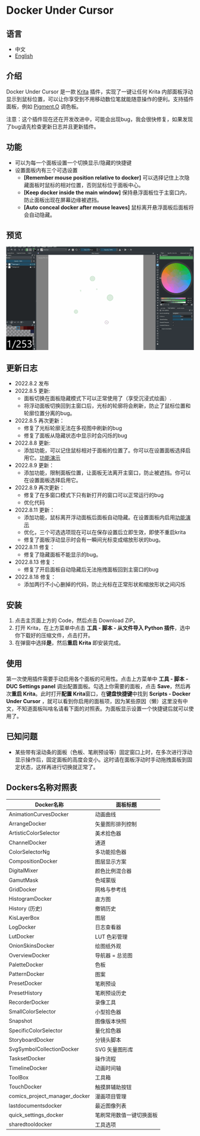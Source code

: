 # Docker Under Cursor

## 语言

- 中文
- [English](/README.md)

## 介绍

Docker Under Cursor 是一款 [Krita](https://krita.org/) 插件，实现了一键让任何 Krita 内部面板浮动显示到鼠标位置，可以让你享受到不用移动数位笔就能随意操作的便利。支持插件面板，例如 [Pigment.O](https://github.com/EyeOdin/Pigment.O) 调色板。

注意：这个插件现在还在开发改进中，可能会出现bug，我会很快修复，如果发现了bug请先检查更新日志并且更新插件。

## 功能

- 可以为每一个面板设置一个切换显示/隐藏的快捷键
- 设置面板内有三个可选设置
  - **[Remember mouse position relative to docker]**
    可以选择记住上次隐藏面板时鼠标的相对位置，否则鼠标位于面板中心。
  - **[Keep docker inside the main window]**
    保持悬浮面板位于主窗口内，防止面板出现在屏幕边缘被遮挡。
  - **[Auto conceal docker after mouse leaves]**
    鼠标离开悬浮面板后面板将会自动隐藏。

## 预览

![This is an image](https://github.com/Aqaao/DockerUnderCursor/blob/main/IMAGE/Preview.gif)

## 更新日志

- 2022.8.2 发布
- 2022.8.5 更新:
  - 面板切换在面板隐藏模式下可以正常使用了（享受沉浸式绘画）.
  - 将浮动面板切换回到主窗口后，光标的轮廓将会刷新，防止了鼠标位置和轮廓位置分离的bug。
- 2022.8.5 再次更新：
  - 修复了光标轮廓无法在多视图中刷新的bug
  - 修复了面板从隐藏状态中显示时会闪烁的bug
- 2022.8.8 更新:
  - 添加功能，可以记住鼠标相对于面板的位置了。你可以在设置面板选择启用它。[功能演示](https://github.com/Aqaao/DockerUnderCursor/blob/main/IMAGE/NewFunction.gif)
- 2022.8.9 更新：
  - 添加功能，限制面板位置，让面板无法离开主窗口，防止被遮挡。你可以在设置面板选择启用它。
- 2022.8.9 再次更新：
  - 修复了在多窗口模式下只有新打开的窗口可以正常运行的bug
  - 优化代码
- 2022.8.11 更新：
  - 添加功能，鼠标离开浮动面板后面板自动隐藏。在设置面板内启用[功能演示](https://github.com/Aqaao/DockerUnderCursor/blob/main/IMAGE/auto-hide.gif)
  - 优化，三个可选选项现在可以在保存设置后立即生效，即使不重启krita
  - 修复了面板浮动显示时会有一瞬间光标变成缩放形状的bug。
- 2022.8.11 修复：
  - 修复了隐藏面板不能显示的bug。
- 2022.8.13 修复：
  - 修复了开启面板自动隐藏后无法拖拽面板回到主窗口的bug
- 2022.8.18 修复：
  - 添加两行不小心删掉的代码，防止光标在正常形状和缩放形状之间闪烁

## 安装

1. 点击主页面上方的 Code，然后点击 Download ZIP。
2. 打开 Krita，在上方菜单中点击 **工具 \- 脚本 \- 从文件导入 Python 插件**，选中你下载好的压缩文件，点击打开。
3. 在弹窗中选择**是**，然后**重启 Krita** 即安装完成。

## 使用

第一次使用插件需要手动启用各个面板的可用性。点击上方菜单中 **工具 \- 脚本 \- DUC Settings panel** 调出配置面板。勾选上你需要的面板，点击 **Save**，然后再次**重启 Krita**。此时打开**配置 Krita**窗口，在**键盘快捷键**中找到 **Scripts - Docker Under Cursor** ，就可以看到你启用的面板项，因为某些原因（懒）这里没有中文，不知道面板叫啥名请看下面的对照表。为面板显示设置一个快捷键后就可以使用了。

## 已知问题

- 某些带有滚动条的面板（色板、笔刷预设等）固定窗口上时，在多次进行浮动显示操作后，固定面板的高度会变小。这时请在面板浮动时手动拖拽面板到固定状态，这样再进行切换就正常了。

## Dockers名称对照表

Docker名称|面板标题
|-|-|
|AnimationCurvesDocker|动画曲线|
|ArrangeDocker|矢量图形排列控制|
|ArtisticColorSelector|美术拾色器|
|ChannelDocker|通道|
|ColorSelectorNg|多功能拾色器|
|CompositionDocker|图层显示方案|
|DigitalMixer|颜色比例混合器|
|GamutMask|色域蒙版|
|GridDocker|网格与参考线|
|HistogramDocker|直方图|
|History (历史)|撤销历史|
|KisLayerBox|图层|
|LogDocker|日志查看器|
|LutDocker|LUT 色彩管理|
|OnionSkinsDocker|绘图纸外观|
|OverviewDocker|导航器 = 总览图|
|PaletteDocker|色板|
|PatternDocker|图案|
|PresetDocker|笔刷预设|
|PresetHistory|笔刷预设历史|
|RecorderDocker|录像工具|
|SmallColorSelector|小型拾色器|
|Snapshot|图像版本快照|
|SpecificColorSelector|量化拾色器|
|StoryboardDocker|分镜头脚本|
|SvgSymbolCollectionDocker|SVG 矢量图形库|
|TasksetDocker|操作流程|
|TimelineDocker|动画时间轴|
|ToolBox|工具箱|
|TouchDocker|触摸屏辅助按钮|
|comics_project_manager_docker|漫画项目管理|
|lastdocumentsdocker|最近图像列表|
|quick_settings_docker|笔刷常用数值一键切换面板|
|sharedtooldocker|工具选项|
